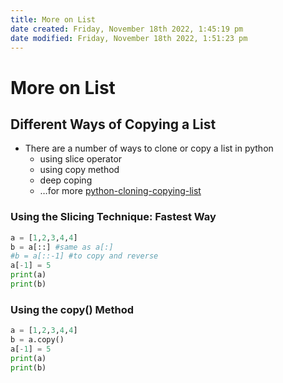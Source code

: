```yaml
---
title: More on List
date created: Friday, November 18th 2022, 1:45:19 pm
date modified: Friday, November 18th 2022, 1:51:23 pm
---
```


# More on List

## Different Ways of Copying a List

- There are a number of ways to clone or copy a list in python
	- using slice operator
	- using copy method
	- deep coping
	- …for more [python-cloning-copying-list](https://www.geeksforgeeks.org/python-cloning-copying-list)

### Using the Slicing Technique: Fastest Way

```python
a = [1,2,3,4,4]
b = a[::] #same as a[:]
#b = a[::-1] #to copy and reverse
a[-1] = 5
print(a)
print(b)
```

### Using the copy() Method

```python
a = [1,2,3,4,4]
b = a.copy()
a[-1] = 5
print(a)
print(b)
```
